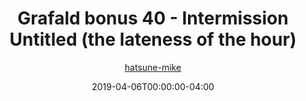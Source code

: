 ---
title: "Grafald bonus 40 - Intermission Untitled (the lateness of the hour)"
type: "image"
date: 2019-04-06T00:00:00-04:00
draft: false
categories:
- blog
- projects
- grafald
image_path: "../img/2019/bonus_40.png"
alt_text: ""
author: "[hatsune-mike](https://cohost.org/hatsune-mike)"
---